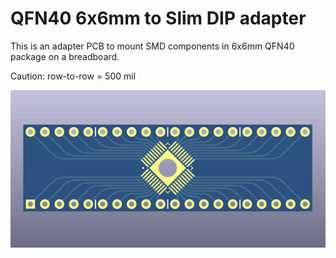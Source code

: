 # QFN40 6x6mm to Slim DIP adapter
This is an adapter PCB to mount SMD components in 6x6mm QFN40 package on a breadboard.

Caution: row-to-row = 500 mil

![Previe](PreviewImage.png)
